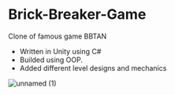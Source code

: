 # Brick-Breaker-Game
Clone of famous game BBTAN 

- Written in Unity using C#
- Builded using OOP.
- Added different level designs and mechanics


![unnamed (1)](https://user-images.githubusercontent.com/37782582/119925455-7f09e100-bf43-11eb-933d-9ae1eba0d8cd.png)
